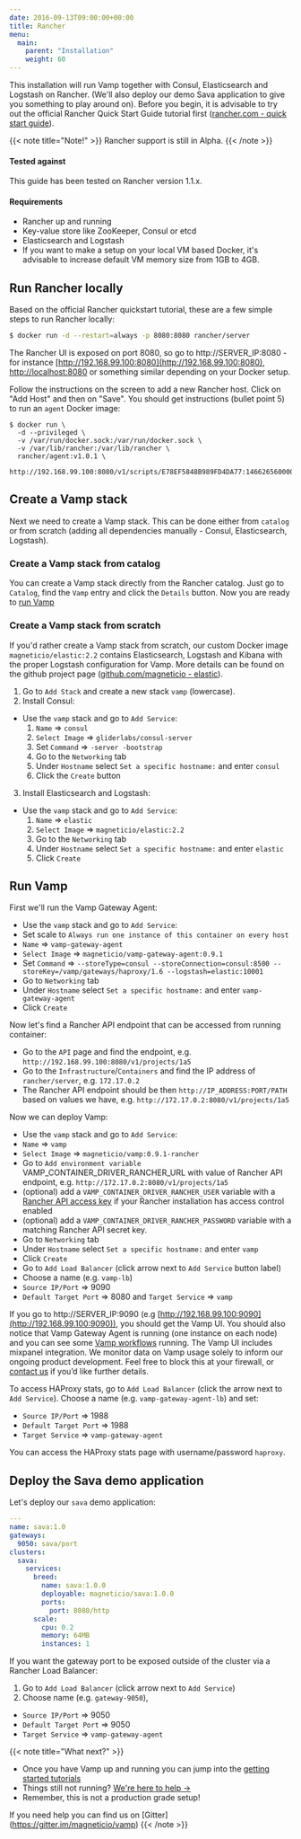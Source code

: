 ```yaml
---
date: 2016-09-13T09:00:00+00:00
title: Rancher
menu:
  main:
    parent: "Installation"
    weight: 60
---
```

This installation will run Vamp together with Consul, Elasticsearch and Logstash on Rancher. (We'll also deploy our demo Sava application to give you something to play around on). Before you begin, it is advisable to try out the official Rancher Quick Start Guide tutorial first ([rancher.com - quick start guide](http://docs.rancher.com/rancher/latest/en/quick-start-guide/)).

{{< note title="Note!" >}}
Rancher support is still in Alpha.
{{< /note >}}

#### Tested against
This guide has been tested on Rancher version 1.1.x.

#### Requirements

* Rancher up and running
* Key-value store like ZooKeeper, Consul or etcd
* Elasticsearch and Logstash
* If you want to make a setup on your local VM based Docker, it's advisable to increase default VM memory size from 1GB to 4GB.

## Run Rancher locally
Based on the official Rancher quickstart tutorial, these are a few simple steps to run Rancher locally:
```bash
$ docker run -d --restart=always -p 8080:8080 rancher/server
```
The Rancher UI is exposed on port 8080, so go to http://SERVER_IP:8080 - for instance [http://192.168.99.100:8080](http://192.168.99.100:8080), [http://localhost:8080](http://localhost:8080) or something similar depending on your Docker setup.

Follow the instructions on the screen to add a new Rancher host. Click on "Add Host" and then on "Save". You should get instructions (bullet point 5) to run an `agent` Docker image:  

```
$ docker run \
  -d --privileged \
  -v /var/run/docker.sock:/var/run/docker.sock \
  -v /var/lib/rancher:/var/lib/rancher \
  rancher/agent:v1.0.1 \
  http://192.168.99.100:8080/v1/scripts/E78EF5848B989FD4DA77:1466265600000:SYqIvhPgzKLonp8r0erqgpsi7pQ
```


## Create a Vamp stack
Next we need to create a Vamp stack. This can be done either from `catalog` or from scratch (adding all dependencies manually - Consul, Elasticsearch, Logstash).

### Create a Vamp stack from catalog

You can create a Vamp stack directly from the Rancher catalog. Just go to `Catalog`, find the `Vamp` entry and click the `Details` button. Now you are ready to [run Vamp](/documentation/installation/rancher/#run-vamp)

### Create a Vamp stack from scratch

If you'd rather create a Vamp stack from scratch, our custom Docker image `magneticio/elastic:2.2` contains Elasticsearch, Logstash and Kibana with the proper Logstash configuration for Vamp. More details can be found on the github project page ([github.com/magneticio - elastic](https://github.com/magneticio/elastic)).

1. Go to `Add Stack` and create a new stack `vamp` (lowercase).
2. Install Consul:  
  * Use the `vamp` stack and go to `Add Service`:  
    1. `Name` ⇒ `consul`
    2. `Select Image` ⇒ `gliderlabs/consul-server`
    3. Set `Command` ⇒ `-server -bootstrap`
    4. Go to the `Networking` tab
    5. Under `Hostname` select `Set a specific hostname:` and enter `consul`
    6. Click the `Create` button

3. Install Elasticsearch and Logstash:
  * Use the `vamp` stack and go to `Add Service`:  
    1. `Name` ⇒ `elastic`
    2. `Select Image` ⇒ `magneticio/elastic:2.2`
    3. Go to the `Networking` tab
    4. Under `Hostname` select `Set a specific hostname:` and enter `elastic`
    6. Click `Create`

## Run Vamp

First we'll run the Vamp Gateway Agent:

* Use the `vamp` stack and go to `Add Service`:
* Set scale to `Always run one instance of this container on every host`
* `Name` ⇒ `vamp-gateway-agent`
* `Select Image` ⇒ `magneticio/vamp-gateway-agent:0.9.1`
* Set `Command` ⇒ `--storeType=consul --storeConnection=consul:8500 --storeKey=/vamp/gateways/haproxy/1.6 --logstash=elastic:10001`
* Go to `Networking` tab
* Under `Hostname` select `Set a specific hostname:` and enter `vamp-gateway-agent`
* Click `Create` 

Now let's find a Rancher API endpoint that can be accessed from running container:

* Go to the `API` page and find the endpoint, e.g. `http://192.168.99.100:8080/v1/projects/1a5`
* Go to the `Infrastructure`/`Containers` and find the IP address of `rancher/server`, e.g. `172.17.0.2`
* The Rancher API endpoint should be then `http://IP_ADDRESS:PORT/PATH` based on values we have, e.g. `http://172.17.0.2:8080/v1/projects/1a5`

Now we can deploy Vamp:

* Use the `vamp` stack and go to `Add Service`:
* `Name` ⇒ `vamp`
* `Select Image` ⇒ `magneticio/vamp:0.9.1-rancher`
* Go to `Add environment variable` VAMP_CONTAINER_DRIVER_RANCHER_URL with value of Rancher API endpoint, e.g. `http://172.17.0.2:8080/v1/projects/1a5`
* (optional) add a `VAMP_CONTAINER_DRIVER_RANCHER_USER` variable with a [Rancher API access key](https://docs.rancher.com/rancher/v1.2/zh/api/api-keys/#environment-api-keys) if your Rancher installation has access control enabled
* (optional) add a `VAMP_CONTAINER_DRIVER_RANCHER_PASSWORD` variable with a matching Rancher API secret key.
* Go to `Networking` tab
* Under `Hostname` select `Set a specific hostname:` and enter `vamp`
* Click `Create`
* Go to `Add Load Balancer` (click arrow next to `Add Service` button label)
* Choose a name (e.g. `vamp-lb`)
* `Source IP/Port` ⇒ 9090
* `Default Target Port` ⇒ 8080 and `Target Service` ⇒ `vamp`

If you go to http://SERVER_IP:9090 (e.g [http://192.168.99.100:9090](http://192.168.99.100:9090)), you should get the Vamp UI.  You should also notice that Vamp Gateway Agent is running (one instance on each node) and you can see some [Vamp workflows](/documentation/using-vamp/workflows/) running.
The Vamp UI includes mixpanel integration. We monitor data on Vamp usage solely to inform our ongoing product development. Feel free to block this at your firewall, or [contact us](contact) if you’d like further details.  


To access HAProxy stats, go to `Add Load Balancer` (click the arrow next to `Add Service`). Choose a name (e.g. `vamp-gateway-agent-lb`) and set:
 
* `Source IP/Port` ⇒ 1988
* `Default Target Port` ⇒ 1988 
* `Target Service` ⇒ `vamp-gateway-agent`

You can access the HAProxy stats page with username/password `haproxy`.

## Deploy the Sava demo application

Let's deploy our `sava` demo application:

```yaml
---
name: sava:1.0
gateways:
  9050: sava/port
clusters:
  sava:
    services:
      breed:
        name: sava:1.0.0
        deployable: magneticio/sava:1.0.0
        ports:
          port: 8080/http
      scale:
        cpu: 0.2
        memory: 64MB
        instances: 1
```

If you want the gateway port to be exposed outside of the cluster via a Rancher Load Balancer:

1. Go to `Add Load Balancer` (click arrow next to `Add Service`)
2. Choose name (e.g. `gateway-9050`),
  * `Source IP/Port` ⇒ 9050
  * `Default Target Port` ⇒ 9050
  * `Target Service` ⇒ `vamp-gateway-agent`


{{< note title="What next?" >}}

* Once you have Vamp up and running you can jump into the [getting started tutorials](/documentation/tutorials/)
* Things still not running? [We're here to help →](https://github.com/magneticio/vamp/issues)
* Remember, this is not a production grade setup!

If you need help you can find us on [Gitter] (https://gitter.im/magneticio/vamp)
{{< /note >}}
